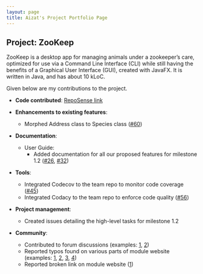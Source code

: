 ```yaml
---
layout: page
title: Aizat's Project Portfolio Page
---
```


## Project: ZooKeep

ZooKeep is a desktop app for managing animals under a zookeeper’s care, optimized for use via a Command Line Interface (CLI) while still having the benefits of a Graphical User Interface (GUI), created with JavaFX. It is written in Java, and has about 10 kLoC.

Given below are my contributions to the project.

<!-- 
  TODO: Update links for pull requests 
-->

* **Code contributed**: [RepoSense link](https://nus-cs2103-ay2021s1.github.io/tp-dashboard/#breakdown=true&search=aizatazhar&sort=groupTitle&sortWithin=title&since=2020-08-14&timeframe=commit&mergegroup=&groupSelect=groupByRepos&checkedFileTypes=docs~functional-code~test-code~other&tabOpen=true&tabType=zoom&zA=aizatazhar&zR=AY2021S1-CS2103T-W15-4%2Ftp%5Bmaster%5D&zACS=74.66666666666667&zS=2020-08-14&zFS=aizat&zU=2020-10-04&zMG=false&zFTF=commit&zFGS=groupByRepos&zFR=false)

* **Enhancements to existing features**:
  * Morphed Address class to Species class ([\#60]())

* **Documentation**:
  * User Guide:
      * Added documentation for all our proposed features for milestone 1.2 ([\#26](), [\#32]())

* **Tools**:
  * Integrated Codecov to the team repo to monitor code coverage ([\#45]())
  * Integrated Codacy to the team repo to enforce code quality ([\#56]())

* **Project management**:
  * Created issues detailing the high-level tasks for milestone 1.2

* **Community**:
  * Contributed to forum discussions (examples: [1](https://github.com/nus-cs2103-AY2021S1/forum/issues/219), [2](https://github.com/nus-cs2103-AY2021S1/forum/issues/245))
  * Reported typos found on various parts of module website (examples: [1](https://github.com/se-edu/se-book/issues/94), [2](https://github.com/se-edu/guides/pull/1), [3](https://github.com/nus-cs2103-AY2021S1/website/issues/6), [4](https://github.com/se-edu/addressbook-level3/issues/52))
  * Reported broken link on module website ([1](https://github.com/nus-cs2103-AY2021S1/website/issues/7))

<!--- Templates/Suggestions

* **New Feature**: Added the ability to undo/redo previous commands.
  * What it does: allows the user to undo all previous commands one at a time. Preceding undo commands can be reversed by using the redo command.
  * Justification: This feature improves the product significantly because a user can make mistakes in commands and the app should provide a convenient way to rectify them.
  * Highlights: This enhancement affects existing commands and commands to be added in future. It required an in-depth analysis of design alternatives. The implementation too was challenging as it required changes to existing commands.
  * Credits: *{mention here if you reused any code/ideas from elsewhere or if a third-party library is heavily used in the feature so that a reader can make a more accurate judgement of how much effort went into the feature}*

* **New Feature**: Added a history command that allows the user to navigate to previous commands using up/down keys.

* **Code contributed**: [RepoSense link]()

* **Project management**:
  * Managed releases `v1.3` - `v1.5rc` (3 releases) on GitHub

* **Enhancements to existing features**:
  * Updated the GUI color scheme (Pull requests [\#33](), [\#34]())
  * Wrote additional tests for existing features to increase coverage from 88% to 92% (Pull requests [\#36](), [\#38]())

* **Documentation**:
  * User Guide:
    * Added documentation for the features `delete` and `find` [\#72]()
    * Did cosmetic tweaks to existing documentation of features `clear`, `exit`: [\#74]()
  * Developer Guide:
    * Added implementation details of the `delete` feature.

* **Community**:
  * PRs reviewed (with non-trivial review comments): [\#12](), [\#32](), [\#19](), [\#42]()
  * Contributed to forum discussions (examples: [1](), [2](), [3](), [4]())
  * Reported bugs and suggestions for other teams in the class (examples: [1](), [2](), [3]())
  * Some parts of the history feature I added was adopted by several other class mates ([1](), [2]())

* **Tools**:
  * Integrated a third party library (Natty) to the project ([\#42]())
  * Integrated a new Github plugin (CircleCI) to the team repo

* _{you can add/remove categories in the list above}_

-->
